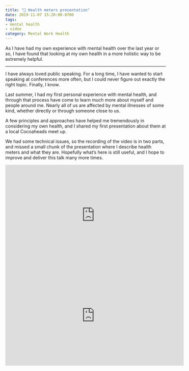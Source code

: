 ```yaml
---
title: "💮 Health meters presentation"
date: 2019-11-07 15:20:00-0700
tags:
- mental health
- video
category: Mental Work Health
---
```


As I have had my own experience with mental health over the last year or so, I have found that looking at my own health in a more holistic way to be extremely helpful.

***

I have always loved public speaking. For a long time, I have wanted to start speaking at conferences more often, but I could never figure out exactly the right topic. Finally, I know.

Last summer, I had my first personal experience with mental health, and through that process have come to learn much more about myself and people around me. Nearly all of us are affected by mental illnesses of some kind, whether directly or through someone close to us.

A few principles and approaches have helped me tremendously in considering my own health, and I shared my first presentation about them at a local Cocoaheads meet up.

We had some technical issues, so the recording of the video is in two parts, and missed a small chunk of the presentation where I describe health meters and what they are. Hopefully what’s here is still useful, and I hope to improve and deliver this talk many more times.

<iframe width="560" height="315" src="https://www.youtube-nocookie.com/embed/yQnHJPzq_zs" frameborder="0" allow="accelerometer; autoplay; encrypted-media; gyroscope; picture-in-picture" allowfullscreen></iframe>

<iframe width="560" height="315" src="https://www.youtube-nocookie.com/embed/5HzUzEnBtTE" frameborder="0" allow="accelerometer; autoplay; encrypted-media; gyroscope; picture-in-picture" allowfullscreen></iframe>